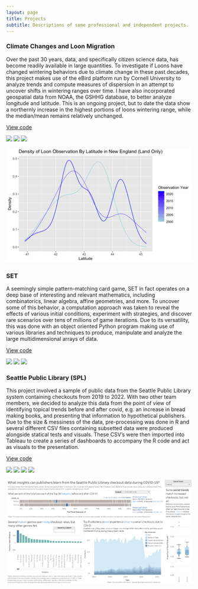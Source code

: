 ```yaml
---
layout: page
title: Projects
subtitle: Descriptions of some professional and independent projects. 
---
```


### Climate Changes and Loon Migration 

Over the past 30 years, data, and specifically citizen science data, has become readily available in large quantities. To investigate if Loons have changed wintering behaviors due to climate change in these past decades, this project makes use of the eBird platform run by Cornell University to analyze trends and compute measures of dispersion in an attempt to uncover shifts in wintering ranges over time. I have also incorporated geospatial data from NOAA, the GSHHG database, to better analyze longitude and latitude. This is an ongoing project, but to date the data show a northernly increase in the highest portions of loons wintering range, while the median/mean remains relatively unchanged. 

[View code](https://github.com/ThomasMatthews314/eBird_Loons)

[![](https://img.shields.io/badge/R-lightgray?logo=R)](#)
[![](https://img.shields.io/badge/RStudio-lightgray?logo=RStudio)](#)
[![](https://img.shields.io/badge/Tidyverse-lightgray?logo=Tidyverse)](#) 

![](img/density_ne_land.png)


### SET

A seemingly simple pattern-matching card game, SET in fact operates on a deep base of interesting and relevant mathematics, including combinatorics, linear algebra, affine geometries, and more. To uncover some of this behavior, a computation approach was taken to reveal the effects of various initial conditions, experiment with strategies, and discover rare scenarios over tens of millions of game iterations. Due to its versatility, this was done with an object oriented Python program making use of various libraries and techniques to produce, manipulate and analyze the large multidimensional arrays of data. 

[View code](https://github.com/ThomasMatthews314/SET)

[![](https://img.shields.io/badge/Python-lightgray?logo=Python)](#) 
[![](https://img.shields.io/badge/NumPy-lightgray?logo=numpy)](#) 
[![](https://img.shields.io/badge/SciPy-lightgray?logo=scipy)](#) 

### Seattle Public Library (SPL)

This project involved a sample of public data from the Seattle Public Library system containing checkouts from 2019 to 2022. With two other team members, we decided to analyze this data from the point of view of identifying topical trends before and after covid, e.g. an increase in bread making books, and presenting that information to hypothetical publishers. Due to the size & messiness of the data, pre-processing was done in R and several different CSV files containing subsetted data were produced alongside statical tests and visuals. These CSV’s were then imported into Tableau to create a series of dashboards to accompany the R code and act as visuals to the presentation. 

[View code](https://github.com/ThomasMatthews314/Coursework)

[![](https://img.shields.io/badge/R-lightgray?logo=R)](#)
[![](https://img.shields.io/badge/RStudio-lightgray?logo=RStudio)](#)
[![](https://img.shields.io/badge/Tidyverse-lightgray?logo=Tidyverse)](#)
[![](https://img.shields.io/badge/Tableau-lightgray?logo=Tableau)](#)

![](img/spl_dashboard.png)


